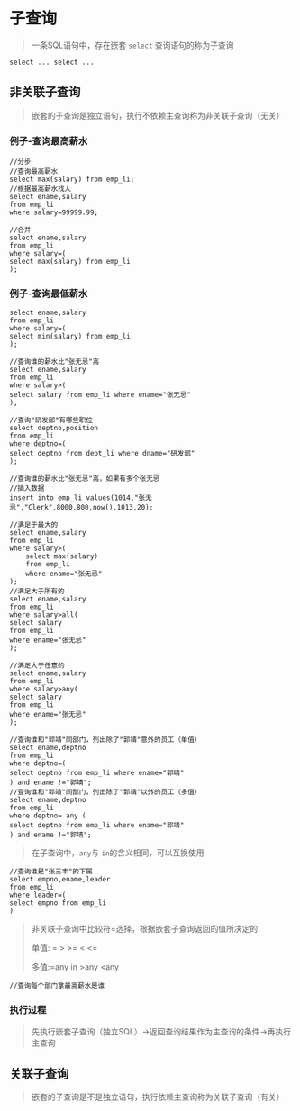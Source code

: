 # 子查询

> 一条SQL语句中，存在嵌套 `select` 查询语句的称为子查询

```mysql
select ... select ...
```

## 非关联子查询

> 嵌套的子查询是独立语句，执行不依赖主查询称为非关联子查询（无关）

### 例子-查询最高薪水

```mysql
//分步
//查询最高薪水
select max(salary) from emp_li;
//根据最高薪水找人
select ename,salary
from emp_li
where salary=99999.99;

//合并
select ename,salary
from emp_li
where salary=(
select max(salary) from emp_li
);
```

### 例子-查询最低薪水

```mysql
select ename,salary
from emp_li
where salary=(
select min(salary) from emp_li
);
```

```mysql
//查询谁的薪水比"张无忌"高
select ename,salary
from emp_li
where salary>(
select salary from emp_li where ename="张无忌"
);
```

```mysql
//查询"研发部"有哪些职位
select deptno,position 
from emp_li
where deptno=(
select deptno from dept_li where dname="研发部"
);
```

```mysql
//查询谁的薪水比"张无忌"高，如果有多个张无忌
//插入数据
insert into emp_li values(1014,"张无忌","Clerk",8000,800,now(),1013,20);

//满足于最大的
select ename,salary
from emp_li
where salary>(
    select max(salary)
    from emp_li
    where ename="张无忌"
);
//满足大于所有的
select ename,salary
from emp_li
where salary>all(
select salary
from emp_li
where ename="张无忌"
);

//满足大于任意的
select ename,salary
from emp_li
where salary>any(
select salary
from emp_li
where ename="张无忌"
);

//查询谁和"郭靖"同部门，列出除了"郭靖"意外的员工（单值）
select ename,deptno
from emp_li
where deptno=(
select deptno from emp_li where ename="郭靖"
) and ename !="郭靖";
//查询谁和"郭靖"同部门，列出除了"郭靖"以外的员工（多值）
select ename,deptno
from emp_li
where deptno= any (
select deptno from emp_li where ename="郭靖"
) and ename !="郭靖";
```

> 在子查询中，`any`与 `in`的含义相同，可以互换使用

```mysql
//查询谁是"张三丰"的下属
select empno,ename,leader
from emp_li
where leader=(
select empno from emp_li
)
```

> 非关联子查询中比较符=选择，根据嵌套子查询返回的值所决定的
>
> 单值: = > >= < <=
>
> 多值:=any in >any <any

```mysql
//查询每个部门拿最高薪水是谁

```



### 执行过程

> 先执行嵌套子查询（独立SQL）->返回查询结果作为主查询的条件->再执行主查询

## 关联子查询

> 嵌套的子查询是不是独立语句，执行依赖主查询称为关联子查询（有关）
